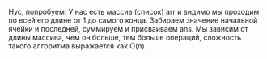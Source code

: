 Нус, попробуем:
У нас есть массив (список) arr и видимо мы проходим по всей его длине от 1 до самого конца. Забираем значение начальной ячейки и последней, суммируем и присваиваем ans. Мы зависим от длины массива, чем он больше, тем больше операций, сложность такого алгоритма выражается как O(n).
